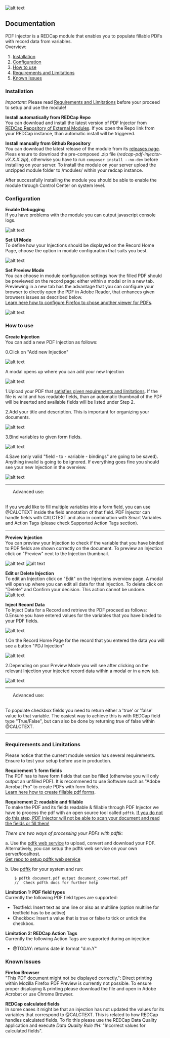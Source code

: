 ![alt text](img/logo_pdfi.png "Logo")

## Documentation
PDF Injector is a REDCap module that enables you to populate fillable PDFs with record data from variables. <br>
Overview:
1. [Installation](#installation)
2. [Configuration](#configuration)
3. [How to use](#how-to-use)
4. [Requirements and Limitations](#requirements-and-limitations)
5. [Known Issues](#known-issues)

### Installation

*Important:* Please read [Requirements and Limitations](#requirements-and-limitations) before your proceed to setup and use the module!

**Install automatically from REDCap Repo**<br>
You can download and install the latest version of PDF Injector from [REDCap Repository of External Modules](https://redcap.vanderbilt.edu/consortium/modules/). If you open the Repo link from your REDCap instance, than automatic install will be triggered.

**Install manually from Github Repository**<br>
You can download the latest release of the module from its [releases page](https://github.com/tertek/redcap-pdf-injector/releases). Pleas ensure to download the pre-composed .zip file (*redcap-pdf-injector-vX.X.X.zip*), otherwise you have to run `composer install --no-dev` before installing on your server. To install the module on your server upload the unzipped module folder to /modules/ within your redcap instance.

After successfully installing the module you should be able to enable the module through Control Center on system level.

### Configuration

**Enable Debugging**<br>If you have problems with the module you can output javascript console logs.

![alt text](img/screens/pdfi_screen_config_1.png "Config 1")

**Set UI Mode**<br>To define how your Injections should be displayed on the Record Home Page, choose the option in module configuration that suits you best.

![alt text](img/screens/pdfi_screen_config_2.png "Config 2")

**Set Preview Mode**<br>
You can choose in module configuration settings how the filled PDF should be previewed on the record page: either within a modal or in a new tab. Previewing in a new tab has the advantage that you can configure your browser to directly open the PDF in Adobe Reader, that enhances given browsers issues as described below. <br>[Learn here how to configure Firefox to chose another viewer for PDFs](https://support.mozilla.org/en-US/kb/view-pdf-files-firefox-or-choose-another-viewer).

![alt text](img/screens/pdfi_screen_config_3.png "Config 3")


### How to use

**Create Injection**<br>
You can add a new PDF Injection as follows:

0.Click on "Add new Injection"

![alt text](img/screens/pdfi_screen_how_0.png "How 1")

A modal opens up where you can add your new Injection

![alt text](img/screens/pdfi_screen_how_1.png "How 2")

1.Upload your PDF that [satisfies given requirements and limitations](#requirements-and-limitations). If the file is valid and has readable fields,  than an automatic thumbnail of the PDF will be inserted and available fields will be listed under Step 2.

2.Add your title and description. This is important for organizing your documents.

![alt text](img/screens/pdfi_screen_how_2.png "How 3")

3.Bind variables to given form fields.

![alt text](img/screens/pdfi_screen_how_3.png "How 4")

4.Save (only valid "field - to - variable - bindings" are going to be saved). Anything invalid is going to be ignored. If everything goes fine you should see your new Injection in the overview.

![alt text](img/screens/pdfi_screen_how_4.png "How 5")

***

<ul>Advanced use:</ul><br>If you would like to fill multiple variables into a form field, you can use @CALCTEXT inside the field annotation of that field. PDF Injector can handle fields with CALCTEXT and also in combination with Smart Variables and Action Tags (please check Supported Action Tags section).

***

**Preview Injection**<br>
You can preview your Injection to check if the variable that you have binded to PDF fields are shown correctly on the document. To preview an Injection click on "Preview" next to the Injection thumbnail.

![alt text](img/screens/pdfi_screen_preview_0.png "Preview 0")
![alt text](img/screens/pdfi_screen_preview_1.png "Preview 1")

**Edit or Delete Injection**<br>
To edit an Injection click on "Edit" on the Injections overview page. A modal will open up where you can edit all data for that Injection. To delete click on "Delete" and Confirm your decision. This action cannot be undone.
![alt text](img/screens/pdfi_screen_edit_or_delete.png "How 2")

**Inject Record Data**<br>
To Inject Data for a Record and retrieve the PDF proceed as follows:
0.Ensure you have entered values for the variables that you have binded to your PDF fields.

![alt text](img/screens/pdfi_screen_inject_1.png "Inject 0")

1.On the Record Home Page for the record that you entered the data you will see a button "PDJ Injection"

![alt text](img/screens/pdfi_screen_inject_0.png "Inject 1")

2.Depending on your Preview Mode you will see after clicking on the relevant Injection your injected record data within a modal or in a new tab.

![alt text](img/screens/pdfi_screen_inject_2.png "Inject 2")

***

<ul>Advanced use:</ul><br>To populate checkbox fields you need to return either a 'true' or 'false' value to that variable. The easiest way to achieve this is with REDCap field type "True/False", but can also be done by returning true of false within @CALCTEXT.

***


### Requirements and Limitations
Please notice that the current module version has several requirements. Ensure to test your setup before use in production.

**Requirement 1: form fields**<br>
The PDF has to have form fields that can be filled (otherwise you will only output an unfilled PDF). It is recommened to use Software such as "Adobe Acrobat Pro" to create PDFs with form fields. <br>[Learn here how to create fillable pdf forms](https://acrobat.adobe.com/us/en/acrobat/how-to/create-fillable-pdf-forms-creator.html).

**Requirement 2: readable and fillable**<br>
To make the PDF and its fields readable & fillable through PDF Injector we have to process the pdf with an open source tool called `pdftk`.
<u>If you do not do this step, PDF Injector will not be able to scan your document and read the fields or fill them!</u>

*There are two ways of processing your PDFs with pdftk:*

a. Use the [pdfk web service](https://pdftk-web-service.herokuapp.com/) to upload, convert and download your PDF. Alternatively, you can setup the pdftk web service on your own server/localhost. <br>[Get repo to setup pdftk web service](https://github.com/tertek/pdftk-web-service)

b. Use [pdftk](https://www.pdflabs.com/tools/pdftk-server/) for your system and run:

```
    $ pdftk document.pdf output document_converted.pdf
    //  Check pdftk docs for further help
```

**Limitation 1: PDF field types**<br>
Currently the following PDF field types are supported:
- Textfield: Insert text as one line or also as multiline (option multline for textfield has to be active)
- Checkbox: Insert a value that is true or false to tick or untick the checkbox.

**Limitation 2: REDCap Action Tags**<br>
Currently the following Action Tags are supported during an injection:
- @TODAY: returns date in format "d.m.Y"


### Known Issues

**Firefox Browser**<br>
"This PDF document might not be displayed correctly.":  Direct printing within Mozilla Firefox PDF Preview is currently not possible. To ensure proper displaying &  printing please download the file and open in Adobe Acrobat or use Chrome Browser.

**REDCap calculated fields**<br>
In some cases it might be that an injection has not updated the values for its variables that correspond to @CALCTEXT. This is related to how REDCap handles calculated fields. To fix this please use the REDCap Data Quality application and execute *Data Quality Rule #H:* "Incorrect values for calculated fields". 